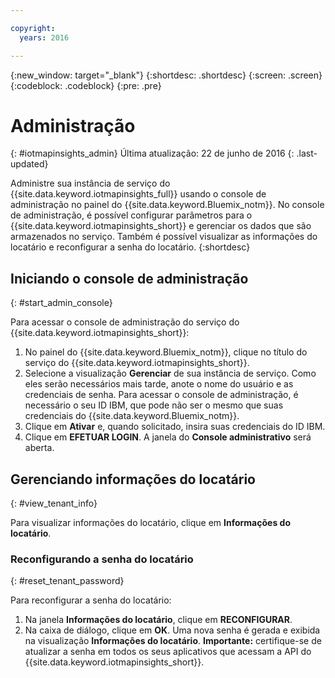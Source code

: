 ```yaml
---

copyright:
  years: 2016

---
```


{:new_window: target="_blank"}
{:shortdesc: .shortdesc}
{:screen: .screen}
{:codeblock: .codeblock}
{:pre: .pre}


# Administração
{: #iotmapinsights_admin}
Última atualização: 22 de junho de 2016
{: .last-updated}

Administre sua instância de serviço do {{site.data.keyword.iotmapinsights_full}}
usando o console de administração no painel do {{site.data.keyword.Bluemix_notm}}. No
console de administração, é possível configurar parâmetros para o
{{site.data.keyword.iotmapinsights_short}} e gerenciar os dados que são armazenados
no serviço. Também é possível visualizar as informações do locatário e reconfigurar a senha
do locatário.
{:shortdesc}

## Iniciando o console de administração
{: #start_admin_console}

Para acessar o console de administração do serviço do {{site.data.keyword.iotmapinsights_short}}:

1. No painel do {{site.data.keyword.Bluemix_notm}}, clique no título
do serviço do {{site.data.keyword.iotmapinsights_short}}.
2. Selecione a visualização **Gerenciar** de sua instância de serviço.
Como eles serão necessários mais tarde, anote o nome do usuário e as credenciais de senha. Para
acessar o console de administração, é necessário o seu ID IBM, que pode não ser o mesmo que suas credenciais do {{site.data.keyword.Bluemix_notm}}.
3. Clique em **Ativar** e, quando solicitado, insira suas credenciais do ID IBM.
4. Clique em **EFETUAR LOGIN**. A janela do **Console administrativo** será aberta.

## Gerenciando informações do locatário
{: #view_tenant_info}

Para visualizar informações do locatário, clique em **Informações do locatário**.

### Reconfigurando a senha do locatário
{: #reset_tenant_password}

Para reconfigurar a senha do locatário:

1. Na janela **Informações do locatário**, clique em **RECONFIGURAR**.
2. Na caixa de diálogo, clique em **OK**.
Uma nova senha é gerada e exibida na visualização **Informações do locatário**.
**Importante:** certifique-se de atualizar a senha em todos os seus aplicativos que acessam a API do {{site.data.keyword.iotmapinsights_short}}.
